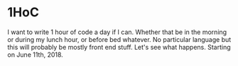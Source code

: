 # 1HoC
I want to write 1 hour of code a day if I can. Whether that be in the morning or during my lunch hour, or before bed whatever. No particular language but this will probably be mostly front end stuff. Let's see what happens. Starting on June 11th, 2018.

